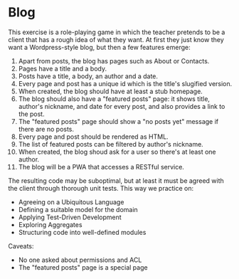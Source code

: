 # Blog

This exercise is a role-playing game in which the teacher pretends to be a client that has a rough idea of what they want. At first they just know they want a Wordpress-style blog, but then a few features emerge:

1. Apart from posts, the blog has pages such as About or Contacts.
2. Pages have a title and a body.
3. Posts have a title, a body, an author and a date.
4. Every page and post has a unique id which is the title's slugified version.
5. When created, the blog should have at least a stub homepage.
6. The blog should also have a "featured posts" page: it shows title, author's nickname, and date for every post, and also provides a link to the post.
7. The "featured posts" page should show a "no posts yet" message if there are no posts.
8. Every page and post should be rendered as HTML.
9. The list of featured posts can be filtered by author's nickname.
10. When created, the blog shoud ask for a user so there's at least one author.
11. The blog will be a PWA that accesses a RESTful service.

The resulting code may be suboptimal, but at least it must be agreed with the client through thorough unit tests.
This way we practice on:

- Agreeing on a Ubiquitous Language
- Defining a suitable model for the domain
- Applying Test-Driven Development
- Exploring Aggregates
- Structuring code into well-defined modules

Caveats:

- No one asked about permissions and ACL
- The "featured posts" page is a special page
